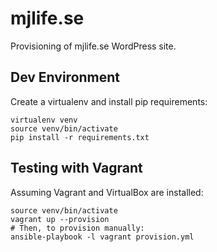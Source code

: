 
mjlife.se
=========

Provisioning of mjlife.se WordPress site.


Dev Environment
---------------

Create a virtualenv and install pip requirements:

    virtualenv venv
    source venv/bin/activate
    pip install -r requirements.txt


Testing with Vagrant
--------------------

Assuming Vagrant and VirtualBox are installed:

    source venv/bin/activate
    vagrant up --provision
    # Then, to provision manually:
    ansible-playbook -l vagrant provision.yml

